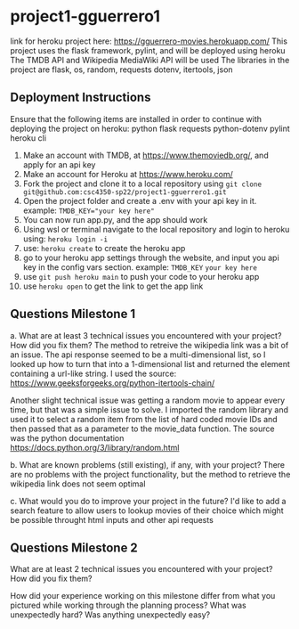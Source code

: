 # project1-gguerrero1
link for heroku project here: https://gguerrero-movies.herokuapp.com/
This project uses the flask framework, pylint, and will be deployed using heroku
The TMDB API and Wikipedia MediaWiki API will be used
The libraries in the project are flask, os, random, requests dotenv, itertools, json

## Deployment Instructions
Ensure that the following items are installed in order to continue with deploying the project on heroku:
python
flask
requests
python-dotenv
pylint
heroku cli

1. Make an account with TMDB, at https://www.themoviedb.org/, and apply for an api key
2. Make an account for Heroku at https://www.heroku.com/
3. Fork the project and clone it to a local repository using `git clone git@github.com:csc4350-sp22/project1-gguerrero1.git`
4. Open the project folder and create a .env with your api key in it. example: `TMDB_KEY="your key here"`
5. You can now run app.py, and the app should work
6. Using wsl or terminal navigate to the local repository and login to heroku using: `heroku login -i`
7. use: `heroku create` to create the heroku app
8. go to your heroku app settings through the website, and input you api key in the config vars section. example: `TMDB_KEY` `your key here`
9. use `git push heroku main` to push your code to your heroku app
10. use `heroku open` to get the link to get the app link

## Questions Milestone 1
a. What are at least 3 technical issues you encountered with your project? How did
you fix them?
The method to retreive the wikipedia link was a bit of an issue. The api response seemed to be a multi-dimensional list, so I looked up how to turn that into a 1-dimensional list and returned the element containing a url-like string. I used the source: https://www.geeksforgeeks.org/python-itertools-chain/

Another slight technical issue was getting a random movie to appear every time, but that was a simple issue to solve. I imported the random library and used it to select a random item from the list of hard coded movie IDs and then passed that as a parameter to the movie_data function. The source was the python documentation https://docs.python.org/3/library/random.html

b. What are known problems (still existing), if any, with your project?
    There are no problems with the project functionality, but the method to retrieve the wikipedia link does not seem optimal

c. What would you do to improve your project in the future?
    I'd like to add a search feature to allow users to lookup movies of their choice which might be possible throught html inputs and other api requests

## Questions Milestone 2
What are at least 2 technical issues you encountered with your project? How did you fix them?

How did your experience working on this milestone differ from what you pictured while working through the planning process? What was unexpectedly hard? Was anything unexpectedly easy?